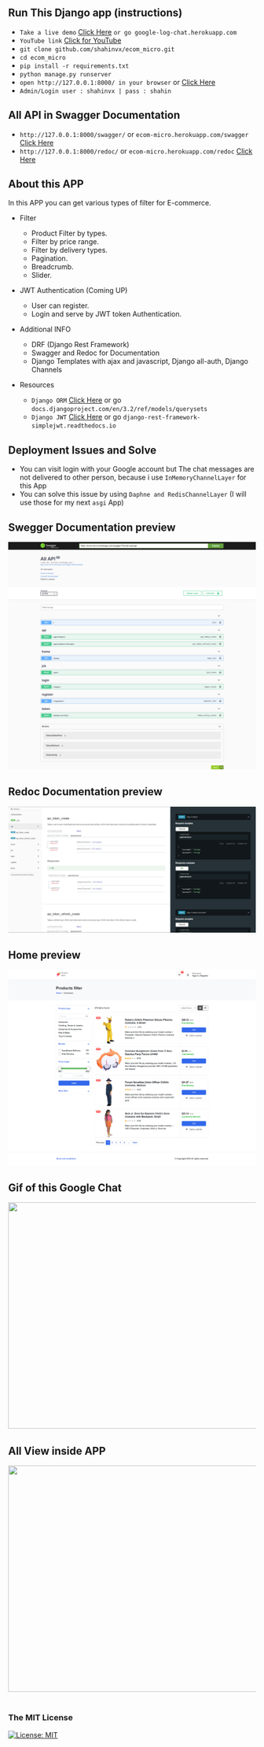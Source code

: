 ## Run This Django app (instructions)

- `Take a live demo`  [Click Here](https://ecom-micro.herokuapp.com/ "Heroku APP Demo") `or go google-log-chat.herokuapp.com`
- `YouTube link` [Click for YouTube](https://youtu.be/mKt56RhawSo "For Video demo") 
- `git clone github.com/shahinvx/ecom_micro.git`
- `cd ecom_micro`
- `pip install -r requirements.txt`
- `python manage.py runserver`
- `open http://127.0.0.1:8000/ in your browser` or [Click Here](https://ecom-micro.herokuapp.com/ "Heroku APP Demo")
- `Admin/Login user : shahinvx | pass : shahin `

## All API in Swagger Documentation

- `http://127.0.0.1:8000/swagger/` or `ecom-micro.herokuapp.com/swagger` [Click Here](https://ecom-micro.herokuapp.com/swagger "Swagger API DOC")
- `http://127.0.0.1:8000/redoc/` or `ecom-micro.herokuapp.com/redoc` [Click Here](https://ecom-micro.herokuapp.com/redoc "Redoc API DOC")

## About this APP

In this APP you can get various types of filter for E-commerce.

- Filter
  - Product Filter by types.
  - Filter by price range.
  - Filter by delivery types.
  - Pagination. 
  - Breadcrumb. 
  - Slider.
  
- JWT Authentication (Coming UP)
  - User can register.
  - Login and serve by JWT token Authentication.
  
- Additional INFO
  - DRF (Django Rest Framework)
  - Swagger and Redoc for Documentation
  - Django Templates with ajax and javascript, Django all-auth, Django Channels

- Resources
  -  `Django ORM`  [Click Here](https://docs.djangoproject.com/en/3.2/ref/models/querysets/ "ORM") or go `docs.djangoproject.com/en/3.2/ref/models/querysets`
  -  `Django JWT`  [Click Here](https://django-rest-framework-simplejwt.readthedocs.io/ "JWT") or go `django-rest-framework-simplejwt.readthedocs.io`

## Deployment Issues and Solve
- You can visit login with your Google account but The chat messages are not delivered to other person, because i use `InMemoryChannelLayer` for this App
- You can solve this issue by using `Daphne and RedisChannelLayer` (I will use those for my next `asgi` App)

## Swegger Documentation preview

![Swegger Documentation](/Screen_Doc/swagger.png)

## Redoc Documentation preview

![Redoc Documentation](/Screen_Doc/redoc.png)

## Home preview

![Redoc Documentation](/Screen_Doc/home.png)

## Gif of this Google Chat
<img src="/Screen_Doc/g_chat_app.gif" width="995" height="460"> 

## All View inside APP
<img src="/Screen_Doc/12.png" width="995" height="460"> 

#
### The MIT License
[![License: MIT](https://img.shields.io/badge/License-MIT-yellow.svg)](https://opensource.org/licenses/MIT)
